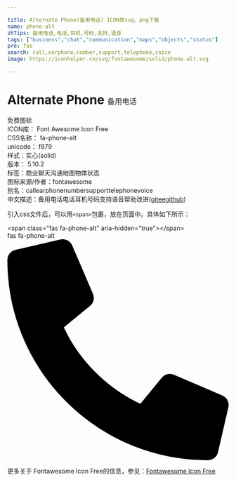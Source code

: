 ```yaml
---

title: Alternate Phone(备用电话) ICON转svg、png下载
name: phone-alt
zhTips: 备用电话,电话,耳机,号码,支持,语音
tags: ["business","chat","communication","maps","objects","status"]
pre: fas
search: call,earphone,number,support,telephone,voice
image: https://iconhelper.cn/svg/fontawesome/solid/phone-alt.svg

---
```


# Alternate Phone  <small style="font-size: 60%;font-weight: 100">备用电话</small>


<div class="detail-page">
<p>
<span><span class="badge-success badge">免费图标</span> </span>
<br/>
<span>
ICON库：
<span class="badge-secondary badge">Font Awesome Icon Free</span> 
</span>
<br/>
<span>
CSS名称：
<span class="badge-secondary badge">fa-phone-alt</span> 
</span>
<br/>
<span>
unicode：
<span class="badge-secondary badge">f879</span> 
<copy-btn content='f879' btn-title=""></copy-btn>
<copy-btn :content='String.fromCodePoint(parseInt("f879", 16))' btn-title="复制U"></copy-btn>
</span><br/><span>样式：<span class="badge-light badge">实心(solid)</span></span>
<br/>
<span>
版本：
<span class="badge-secondary badge">5.10.2</span> 
</span><br/><span>标签：<span class="badge-light badge"><router-link to="/tags/business.html">商业</router-link></span><span class="badge-light badge"><router-link to="/tags/chat.html">聊天</router-link></span><span class="badge-light badge"><router-link to="/tags/communication.html">沟通</router-link></span><span class="badge-light badge"><router-link to="/tags/maps.html">地图</router-link></span><span class="badge-light badge"><router-link to="/tags/objects.html">物体</router-link></span><span class="badge-light badge"><router-link to="/tags/status.html">状态</router-link></span></span>
<br/>
<span>图标来源/作者：<span class="badge-light badge">fontawesome</span></span> 
<br/>
<span>别名：<span class="badge-light badge">call</span><span class="badge-light badge">earphone</span><span class="badge-light badge">number</span><span class="badge-light badge">support</span><span class="badge-light badge">telephone</span><span class="badge-light badge">voice</span></span><br/><span class="zh-detail">中文描述：<span class="badge-primary badge">备用电话</span><span class="badge-primary badge">电话</span><span class="badge-primary badge">耳机</span><span class="badge-primary badge">号码</span><span class="badge-primary badge">支持</span><span class="badge-primary badge">语音</span><span class="help-link"><span>帮助改进</span>(<a href="https://gitee.com/liuwave/icon-helper/edit/master/json/fontawesome/solid/phone-alt.json" target="_blank" rel="noopener noreferrer">gitee</a><a href="https://github.com/liuwave/icon-helper/edit/master/json/fontawesome/solid/phone-alt.json" target="_blank" rel="noopener noreferrer">github</a></span>)</span><br/>
</p>
</div>
<div class="alert alert-dark">
  <i class="fas fa-phone-alt fa-xs"></i>
  <i class="fas fa-phone-alt fa-sm"></i>
  <i class="fas fa-phone-alt fa-lg"></i>
  <i class="fas fa-phone-alt fa-2x"></i>
  <i class="fas fa-phone-alt fa-3x"></i>
  <i class="fas fa-phone-alt fa-5x"></i>
  <i class="fas fa-phone-alt fa-7x"></i>
</div>
<div>
  <p>引入css文件后，可以用<code>&lt;span&gt;</code>包裹，放在页面中。具体如下所示：    
  </p>
  <div class="alert alert-primary" style="font-size: 14px">
    &lt;span class="fas fa-phone-alt" aria-hidden="true"&gt;&lt;/span&gt;
    <copy-btn content='<span class="fas fa-phone-alt" aria-hidden="true"></span>'></copy-btn>
  </div>
  <div class="alert alert-secondary">
    <i class="fas fa-phone-alt"
    style="font-size: 24px"
    aria-hidden="true"></i> fas fa-phone-alt
    <copy-btn content="fas fa-phone-alt" btn-title="复制图标名称"></copy-btn>
  </div>
</div>
<div id="svg" class="svg-wrap">
<svg xmlns="http://www.w3.org/2000/svg" viewBox="0 0 512 512"><path d="M497.39 361.8l-112-48a24 24 0 0 0-28 6.9l-49.6 60.6A370.66 370.66 0 0 1 130.6 204.11l60.6-49.6a23.94 23.94 0 0 0 6.9-28l-48-112A24.16 24.16 0 0 0 122.6.61l-104 24A24 24 0 0 0 0 48c0 256.5 207.9 464 464 464a24 24 0 0 0 23.4-18.6l24-104a24.29 24.29 0 0 0-14.01-27.6z"/></svg>
</div>
<detail full-name='fa-phone-alt'></detail>

<Vssue title="关于“Alternate Phone”的评论" />
    
<div><p>更多关于  Fontawesome Icon Free的信息，参见：<a target="_blank" href="https://iconhelper.cn/fontawesome.html">Fontawesome Icon Free</a>
</p></div>
